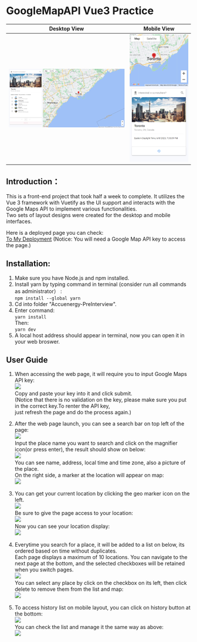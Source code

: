 # GoogleMapAPI Vue3 Practice
|      Desktop View      |       Mobile View      |
| ---------------------- | ---------------------- |
|![](https://github.com/KevinHQi/GoogleMapAPI-Vue3-Practice/blob/main/readmeAssets/12.png)<br> | ![](https://github.com/KevinHQi/GoogleMapAPI-Vue3-Practice/blob/main/readmeAssets/13.png)<br>|
## Introduction：
This is a front-end project that took half a week to complete. It utilizes the Vue 3 framework with Vuetify as the UI support and interacts with the Google Maps API to implement various functionalities. <br>
Two sets of layout designs were created for the desktop and mobile interfaces.<br>

Here is a deployed page you can check: <br>
[To My Deployment](https://haotianqi-google-map-vue3-practice.pages.dev/) (Notice: You will need a Google Map API key to access the page.)<br>



## Installation:
1. Make sure you have Node.js and npm installed. <br>
2. Install yarn by typing command in terminal (consider run all commands as administrator） :<br>
   ```npm install --global yarn```<br>
 3. Cd into folder "Accuenergy-PreInterview".<br>
 4. Enter command:<br>
  ```yarn install```<br>
  Then:<br>
  ```yarn dev```<br>
5. A local host address should appear in terminal, now you can open it in your web broswer.<br>

## User Guide
1. When accessing the web page, it will require you to input Google Maps API key:<br>
![](https://github.com/KevinHQi/GoogleMapAPI-Vue3-Practice/blob/main/readmeAssets/1.png)<br>
Copy and paste your key into it and click submit.<br>
(Notice that there is no validation on the key, please make sure you put in the correct key.To renter the API key,<br>
just refresh the page and do the process again.) <br>

2. After the web page launch, you can see a search bar on top left of the page:<br>
![](https://github.com/KevinHQi/GoogleMapAPI-Vue3-Practice/blob/main/readmeAssets/2.png)<br>
Input the place name you want to search and click on the magnifier icon(or press enter), the result should show on below:<br>
![](https://github.com/KevinHQi/GoogleMapAPI-Vue3-Practice/blob/main/readmeAssets/3.png)<br>
You can see name, address, local time and time zone, also a picture of the place.<br> 
On the right side, a marker at the location will appear on map:<br> 
![](https://github.com/KevinHQi/GoogleMapAPI-Vue3-Practice/blob/main/readmeAssets/4.png)<br>

3. You can get your current location by clicking the geo marker icon on the left. <br>
![](https://github.com/KevinHQi/GoogleMapAPI-Vue3-Practice/blob/main/readmeAssets/2.png)<br>
Be sure to give the page access to your location:<br>
![](https://github.com/KevinHQi/GoogleMapAPI-Vue3-Practice/blob/main/readmeAssets/5.png)<br>
Now you can see your location display:<br>
![](https://github.com/KevinHQi/GoogleMapAPI-Vue3-Practice/blob/main/readmeAssets/6.png)<br>

4. Everytime you search for a place, it will be added to a list on below, its ordered based on time without duplicates.<br>
Each page displays a maximum of 10 locations. You can navigate to the next page at the bottom, and the selected checkboxes will be retained when you switch pages.<br>
![](https://github.com/KevinHQi/GoogleMapAPI-Vue3-Practice/blob/main/readmeAssets/7.png)<br>
You can select any place by click on the checkbox on its left, then click delete to remove them from the list and map:<br>
![](https://github.com/KevinHQi/GoogleMapAPI-Vue3-Practice/blob/main/readmeAssets/8.png)<br>

5. To access history list on mobile layout, you can click on history button at the bottom:<br>
![](https://github.com/KevinHQi/GoogleMapAPI-Vue3-Practice/blob/main/readmeAssets/10.png)<br>
You can check the list and manage it the same way as above:<br>
![](https://github.com/KevinHQi/GoogleMapAPI-Vue3-Practice/blob/main/readmeAssets/11.png)<br>



